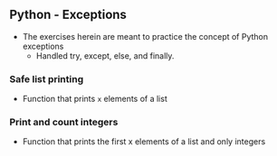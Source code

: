 ## Python - Exceptions
* The exercises herein are meant to practice the concept of Python exceptions
	* Handled try, except, else, and finally.
### Safe list printing
* Function that prints `x` elements of a list
### Print and count integers
* Function that prints the first x elements of a list and only integers
